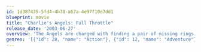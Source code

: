 ```yaml
---
id: 1d387435-5fd4-4b78-a67a-4e97f10d7dd1
blueprint: movie
title: "Charlie's Angels: Full Throttle"
release_date: '2003-06-27'
overview: 'The Angels are charged with finding a pair of missing rings that are encoded with the personal information of members of the Witness Protection Program. As informants are killed, the ladies target a rogue agent who might be responsible.'
genres: '[{"id": 28, "name": "Action"}, {"id": 12, "name": "Adventure"}, {"id": 35, "name": "Comedy"}]'
---
```

